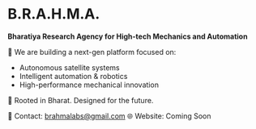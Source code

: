 # B.R.A.H.M.A.
**Bharatiya Research Agency for High-tech Mechanics and Automation**

🚀 We are building a next-gen platform focused on:
- Autonomous satellite systems
- Intelligent automation & robotics
- High-performance mechanical innovation

📍 Rooted in Bharat. Designed for the future.

🔗 Contact: brahmalabs@gmail.com
🌐 Website: Coming Soon
